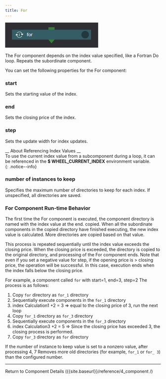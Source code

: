 ```yaml
---
title: For
---
```


![img](./img/for.png "for")

The For component depends on the index value specified, like a Fortran Do loop.
Repeats the subordinate component.

You can set the following properties for the For component:

### start
Sets the starting value of the index.

### end
Sets the closing price of the index.

### step
Sets the update width for index updates.

__ About Referencing Index Values __  
To use the current index value from a subcomponent during a loop, it can be referenced in the __$ WHEEL_CURRENT_INDEX__ environment variable.  
{: .notice--info}

### number of instances to keep
Specifies the maximum number of directories to keep for each index.
If unspecified, all directories are saved.

### For Component Run-time Behavior
The first time the For component is executed, the component directory is named with the index value at the end.
copied.
When all the subordinate components in the copied directory have finished executing, the new index value is calculated.
More directories are copied based on that value.

This process is repeated sequentially until the index value exceeds the closing price.
When the closing price is exceeded, the directory is copied to the original directory, and processing of the For component ends.
Note that even if you set a negative value for step, if the opening price is > closing price, the operation will be successful.
In this case, execution ends when the index falls below the closing price.


For example, a component called `for` with start=1, end=3, step=2
The process is as follows:

1. Copy `for` directory as `for_1` directory
2. Sequentially execute components in the `for_1` directory
3. index Calculation1 +2 = 3  => equal to the closing price of 3, run the next loop
4. Copy `for_1` directory as `for_3` directory
5. Sequentially execute components in the `for_3` directory
6. index Calculation3 +2 = 5  => Since the closing price has exceeded 3, the closing process is performed.
7. Copy `for_3` directory as `for` directory

If the number of instance to keep value is set to a nonzero value, after processing 4, 7
Removes more old directories (for example, `for_1` or `for_ 3`) than the configured number.

--------
Return to Component Details ({{site.baseurl}}/reference/4_component /)
